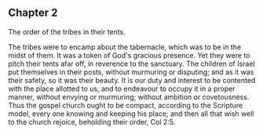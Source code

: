 ## Chapter 2

The order of the tribes in their tents.

The tribes were to encamp about the tabernacle, which was to be in the midst of them. It was a token of God's gracious presence. Yet they were to pitch their tents afar off, in reverence to the sanctuary. The children of Israel put themselves in their posts, without murmuring or disputing; and as it was their safety, so it was their beauty. It is our duty and interest to be contented with the place allotted to us, and to endeavour to occupy it in a proper manner, without envying or murmuring; without ambition or covetousness. Thus the gospel church ought to be compact, according to the Scripture model, every one knowing and keeping his place; and then all that wish well to the church rejoice, beholding their order, Col 2:5.


